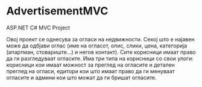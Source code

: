 # AdvertisementMVC
ASP.NET C# MVC Project

Овој проект се однесува за огласи на недвижности. Секој што е најавен може да одбјави оглас (име на огласот, опис, слики, цена, категорија (апартман, стовариште...) и
негов контакт). Сите корисници имаат право да ги разгледуваат огласите. Има три типа на корисници со свои улоги: корисници кои имаат можност за преглед на огласите и детален
преглед на огласи, едитори кои што имаат право да ги менуваат огласите и админи кои што можат да ги бришат огласите.
